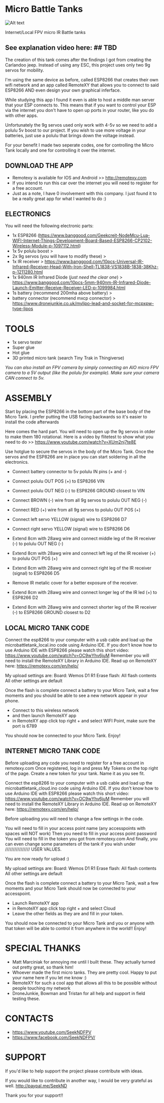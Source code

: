 # Micro Battle Tanks
![Alt text](pictures/tinytrak.jpg?raw=true "Tiny Trak")



Internet/Local FPV micro IR Battle tanks


## See explanation video here: ## TBD


The creation of this tank comes after the findings I got from creating the Carlandoo jeep.
Instead of using any ESC, this project uses only two 9g servos for mobility.

I'm using the same device as before, called ESP8266 that creates their own wifi network and an app called RemoteXY that allows you to connect to said ESP8266 AND even design your own graphical inferface.

While studying this app I found it even is able to host a middle man server that your ESP connects to.
This means that if you want to control your ESP via the internet you don't have to open up ports in your router, like you do with other apps.

Unfortunately the 9g servos used only work with 4-5v so we need to add a polulu 5v boost to our project.
If you wish to use more voltage in your batteries, just use a polulu that brings down the voltage instead.

For your benefit I made two seperate codes, one for controlling the Micro Tank locally and one for controlling it over the internet.


## DOWNLOAD THE APP

* Remotexy is available for IOS and Android >> http://remotexy.com
* If you intend to run this car over the internet you will need to register for a free account.
* Just as a note, I have 0 involvement with this company. I just found it to be a really great app for what I wanted to do :)


## ELECTRONICS

You will need the following electronic parts:

- 1x ESP8266 (https://www.banggood.com/Geekcreit-NodeMcu-Lua-WIFI-Internet-Things-Development-Board-Based-ESP8266-CP2102-Wireless-Module-p-1097112.html)
- 1x 5v polulu boost > 
- 2x 9g servos (you will have to modify these) > 
- 1x IR receiver > https://www.banggood.com/10pcs-Universal-IR-Infrared-Receiver-Head-With-Iron-Shell-TL1838-VS1838B-1838-38Khz-p-1211280.html
- 1x 940nm IR Infrared Diode (*just need the clear one*) > https://www.banggood.com/10pcs-5mm-940nm-IR-Infrared-Diode-Launch-Emitter-Receive-Receiver-LED-p-1099984.html
- 1s battery (recommend 200mha above battery) > 
- battery connector (recommend mxcp connector) > https://www.dronejunkie.co.uk/mylipo-lead-and-socket-for-mcpxpw-type-lipos


# TOOLS
- 1x servo tester
- Super glue
- Hot glue
- 3D printed micro tank (search Tiny Trak in Thingiverse)

*You can also install an FPV camera by simply connecting an AIO micro FPV camera to a 5V output (like the polulu for example).*
*Make sure your camera CAN connect to 5v.*


# ASSEMBLY
Start by placing the ESP8266 in the bottom part of the base body of the Micro Tank.
I prefer putting the USB facing backwards so it's easier to install the code afterwards

Here comes the hard part. You will need to open up the 9g servos in otder to make them 180 rotational.
Here is a video by flitetest to show what you need to do >> https://www.youtube.com/watch?v=XUm2nj7te8E

Use hotglue to secure the servos in the body of the Micro Tank.
Once the servos and the ESP8266 are in place you can start soldering in all the electronics.

* Connect battery connector to 5v polulu IN pins (+ and -)

* Connect polulu OUT POS (+) to ESP8266 VIN
* Connect polulu OUT NEG (-) to ESP8266 GROUND closest to VIN

* Connect BROWN (-) wire from all 9g servos to polulu OUT NEG (-)
* Connect RED (+) wire from all 9g servos to polulu OUT POS (+)
* Connect left servo YELLOW (signal) wire to ESP8266 D7
* Connect right servo YELLOW (signal) wire to ESP8266 D6

* Extend 8cm with 28awg wire and connect middle leg of the IR receiver (-) to polulu OUT NEG (-)
* Extend 8cm with 28awg wire and connect left leg of the IR receiver (+)  to polulu OUT POS (+)
* Extend 8cm with 28awg wire and connect right leg of the IR receiver (signal) to ESP8266 D5
* Remove IR metalic cover for a better exposure of the receiver.

* Extend 8cm with 28awg wire and connect longer leg of the IR led (+) to ESP8266 D2
* Extend 8cm with 28awg wire and connect shorter leg of the IR receiver (-) to ESP8266 GROUND closest to D2



## LOCAL MICRO TANK CODE

Connect the esp8266 to your computer with a usb cable and load up the microbattletank_local.ino code using Arduino IDE.
If you don't know how to use Arduino IDE with ESP8266 please watch this short video: https://www.youtube.com/watch?v=OC9wYhv6juM
Remember you will need to install the RemoteXY Library in Arduino IDE. Read up on RemoteXY here: https://remotexy.com/en/help/

My upload settings are:
Board: Wemos D1 R1
Erase flash: All flash contents
All other settings are default

Once the flash is complete connect a battery to your Micro Tank, wait a few moments and you should be able to see a new network appear in your phone.
- Connect to this wireless network
- and then launch RemoteXY app
- in RemoteXY app click top right + and select WIFI Point, make sure the port is 6789

You should now be connected to your Micro Tank.
Enjoy!





## INTERNET MICRO TANK CODE

Before uploading any code you need to register for a free account in remotexy.com
Once registered, log in and press My Tokens on the top right of the page.
Create a new token for your tank. Name it as you see fit.


Connect the esp8266 to your computer with a usb cable and load up the microbattletank_cloud.ino code using Arduino IDE.
If you don't know how to use Arduino IDE with ESP8266 please watch this short video: https://www.youtube.com/watch?v=OC9wYhv6juM
Remember you will need to install the RemoteXY Library in Arduino IDE. Read up on RemoteXY here: https://remotexy.com/en/help/

Before uploading you will need to change a few settings in the code.

You will need to fill in your access point name (any accesspoints with spaces will NOT work)
Then you need to fill in your access point password
You will need to fill in the token you got from remotexy.com
And finally, you can even change some parameters of the tank if you wish under //////////////// USER VALUES.

You are now ready for upload :)

My upload settings are:
Board: Wemos D1 R1
Erase flash: All flash contents
All other settings are default

Once the flash is complete connect a battery to your Micro Tank, wait a few moments and your Micro Tank should now be connected to your accesspoint.
- Launch RemoteXY app
- in RemoteXY app click top right + and select Cloud
- Leave the other fields as they are and fill in your token.

You should now be connected to your Micro Tank and you or anyone with that token will be able to control it from anywhere in the world!!
Enjoy!

# SPECIAL THANKS

- Matt Marciniak for annoying me until I built these. They actually turned out pretty great, so thank him!
- Whoever made the first micro tanks. They are pretty cool. Happy to put your name here if you let me know :)
- RemoteXY for such a cool app that allows all this to be possible without people touching my network
- DroneJunkie, Bowman and Tristan for all help and support in field testing these.


# CONTACTS

- https://www.youtube.com/SeekNDFPV
- https://www.facebook.com/SeekNDFPV/


# SUPPORT

If you'd like to help support the project please contribute with ideas.

If you would like to contribute in another way, I would be very grateful as well.
http://paypal.me/SeekND

Thank you for your support!!
